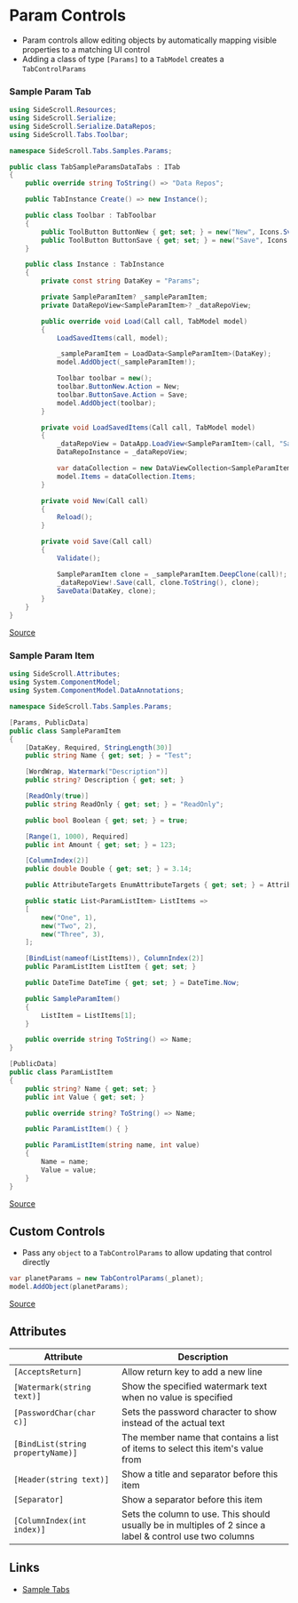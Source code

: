 # Param Controls

* Param controls allow editing objects by automatically mapping visible properties to a matching UI control
* Adding a class of type `[Params]` to a `TabModel` creates a `TabControlParams`

### Sample Param Tab

```csharp
using SideScroll.Resources;
using SideScroll.Serialize;
using SideScroll.Serialize.DataRepos;
using SideScroll.Tabs.Toolbar;

namespace SideScroll.Tabs.Samples.Params;

public class TabSampleParamsDataTabs : ITab
{
	public override string ToString() => "Data Repos";

	public TabInstance Create() => new Instance();

	public class Toolbar : TabToolbar
	{
		public ToolButton ButtonNew { get; set; } = new("New", Icons.Svg.BlankDocument);
		public ToolButton ButtonSave { get; set; } = new("Save", Icons.Svg.Save);
	}

	public class Instance : TabInstance
	{
		private const string DataKey = "Params";

		private SampleParamItem? _sampleParamItem;
		private DataRepoView<SampleParamItem>? _dataRepoView;

		public override void Load(Call call, TabModel model)
		{
			LoadSavedItems(call, model);

			_sampleParamItem = LoadData<SampleParamItem>(DataKey);
			model.AddObject(_sampleParamItem!);

			Toolbar toolbar = new();
			toolbar.ButtonNew.Action = New;
			toolbar.ButtonSave.Action = Save;
			model.AddObject(toolbar);
		}

		private void LoadSavedItems(Call call, TabModel model)
		{
			_dataRepoView = DataApp.LoadView<SampleParamItem>(call, "SampleParams", nameof(SampleParamItem.Name));
			DataRepoInstance = _dataRepoView;

			var dataCollection = new DataViewCollection<SampleParamItem, TabSampleParamItem>(_dataRepoView);
			model.Items = dataCollection.Items;
		}

		private void New(Call call)
		{
			Reload();
		}

		private void Save(Call call)
		{
			Validate();

			SampleParamItem clone = _sampleParamItem.DeepClone(call)!;
			_dataRepoView!.Save(call, clone.ToString(), clone);
			SaveData(DataKey, clone);
		}
	}
}
```
[Source](../../Libraries/SideScroll.Tabs.Samples/Params/TabSampleParamsDataTabs.cs)

### Sample Param Item

```csharp
using SideScroll.Attributes;
using System.ComponentModel;
using System.ComponentModel.DataAnnotations;

namespace SideScroll.Tabs.Samples.Params;

[Params, PublicData]
public class SampleParamItem
{
	[DataKey, Required, StringLength(30)]
	public string Name { get; set; } = "Test";

	[WordWrap, Watermark("Description")]
	public string? Description { get; set; }

	[ReadOnly(true)]
	public string ReadOnly { get; set; } = "ReadOnly";

	public bool Boolean { get; set; } = true;

	[Range(1, 1000), Required]
	public int Amount { get; set; } = 123;

	[ColumnIndex(2)]
	public double Double { get; set; } = 3.14;

	public AttributeTargets EnumAttributeTargets { get; set; } = AttributeTargets.Event;

	public static List<ParamListItem> ListItems =>
	[
		new("One", 1),
		new("Two", 2),
		new("Three", 3),
	];

	[BindList(nameof(ListItems)), ColumnIndex(2)]
	public ParamListItem ListItem { get; set; }

	public DateTime DateTime { get; set; } = DateTime.Now;

	public SampleParamItem()
	{
		ListItem = ListItems[1];
	}

	public override string ToString() => Name;
}

[PublicData]
public class ParamListItem
{
	public string? Name { get; set; }
	public int Value { get; set; }

	public override string? ToString() => Name;

	public ParamListItem() { }

	public ParamListItem(string name, int value)
	{
		Name = name;
		Value = value;
	}
}
```
[Source](../../Libraries/SideScroll.Tabs.Samples/Params/SampleParamItem.cs)

## Custom Controls

- Pass any `object` to a `TabControlParams` to allow updating that control directly
```csharp
var planetParams = new TabControlParams(_planet);
model.AddObject(planetParams);
```
[Source](../../Libraries/SideScroll.Avalonia/Samples/Controls/CustomControl/TabCustomControl.cs)

## Attributes

| Attribute | Description |
| - | - |
| `[AcceptsReturn]` | Allow return key to add a new line |
| `[Watermark(string text)]` | Show the specified watermark text when no value is specified |
| `[PasswordChar(char c)]` | Sets the password character to show instead of the actual text |
| `[BindList(string propertyName)]` | The member name that contains a list of items to select this item's value from |
| `[Header(string text)]` | Show a title and separator before this item |
| `[Separator]` | Show a separator before this item |
| `[ColumnIndex(int index)]` | Sets the column to use. This should usually be in multiples of 2 since a label & control use two columns |

## Links

- [Sample Tabs](../../Libraries/SideScroll.Tabs.Samples/Params/TabSampleParams.cs)